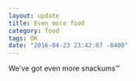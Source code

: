 ```yaml
---
layout: update
title: Even more food
category: food
tags: OK
date: "2016-04-23 23:42:07 -0400"
---
```


We've got even more snackums™
